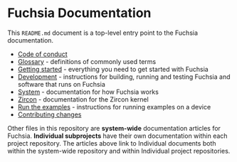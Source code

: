 # Fuchsia Documentation

This `README.md` document is a top-level entry point to the Fuchsia
documentation.

 - [Code of conduct](/CODE_OF_CONDUCT.md)
 - [Glossary](glossary.md) - definitions of commonly used terms
 - [Getting started](getting_started.md) - everything you need to get started
   with Fuchsia
 - [Development](development/README.md) - instructions for building, running and
   testing Fuchsia and software that runs on Fuchsia
 - [System](/docs/concepts/README.md) - documentation for how Fuchsia works
 - [Zircon](/docs/concepts/kernel/README.md) - documentation for the Zircon kernel
 - [Run the examples](/docs/development/build/run-examples.md) - instructions for running examples
   on a device
 - [Contributing changes](/CONTRIBUTING.md)

Other files in this repository are **system-wide** documentation articles for
Fuchsia. **Individual subprojects** have their own documentation within each
project repository. The articles above link to Individual documents both within
the system-wide repository and within Individual project repositories.
